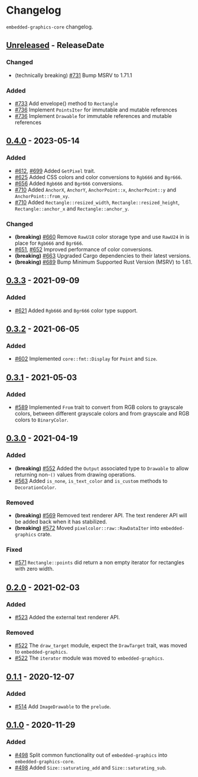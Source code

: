 # Changelog

`embedded-graphics-core` changelog.

<!-- next-header -->

## [Unreleased] - ReleaseDate

### Changed

- (technically breaking) [#731](https://github.com/embedded-graphics/embedded-graphics/pull/731) Bump MSRV to 1.71.1

### Added
- [#733](https://github.com/embedded-graphics/embedded-graphics/pull/733) Add envelope() method to `Rectangle`
- [#736](https://github.com/embedded-graphics/embedded-graphics/pull/736) Implement `PointsIter` for immutable and mutable references
- [#736](https://github.com/embedded-graphics/embedded-graphics/pull/736) Implement `Drawable` for immutable references and mutable references

## [0.4.0] - 2023-05-14

### Added

- [#612](https://github.com/embedded-graphics/embedded-graphics/pull/612), [#699](https://github.com/embedded-graphics/embedded-graphics/pull/699) Added `GetPixel` trait.
- [#625](https://github.com/embedded-graphics/embedded-graphics/pull/625) Added CSS colors and color conversions to `Rgb666` and `Bgr666`.
- [#656](https://github.com/embedded-graphics/embedded-graphics/pull/656) Added `Rgb666` and `Bgr666` conversions.
- [#710](https://github.com/embedded-graphics/embedded-graphics/pull/710) Added `AnchorX`, `AnchorY`, `AnchorPoint::x`, `AnchorPoint::y` and `AnchorPoint::from_xy`.
- [#710](https://github.com/embedded-graphics/embedded-graphics/pull/710) Added `Rectangle::resized_width`, `Rectangle::resized_height`, `Rectangle::anchor_x` and `Rectangle::anchor_y`.

### Changed

- **(breaking)** [#660](https://github.com/embedded-graphics/embedded-graphics/pull/660) Remove `RawU18` color storage type and use `RawU24` in is place for `Rgb666` and `Bgr666`.
- [#651](https://github.com/embedded-graphics/embedded-graphics/pull/651), [#652](https://github.com/embedded-graphics/embedded-graphics/pull/652) Improved performance of color conversions.
- **(breaking)** [#663](https://github.com/embedded-graphics/embedded-graphics/pull/663) Upgraded Cargo dependencies to their latest versions.
- **(breaking)** [#689](https://github.com/embedded-graphics/embedded-graphics/pull/689) Bump Minimum Supported Rust Version (MSRV) to 1.61.

## [0.3.3] - 2021-09-09

### Added

- [#621](https://github.com/embedded-graphics/embedded-graphics/pull/621) Added `Rgb666` and `Bgr666` color type support.

## [0.3.2] - 2021-06-05

### Added

- [#602](https://github.com/embedded-graphics/embedded-graphics/pull/602) Implemented `core::fmt::Display` for `Point` and `Size`.

## [0.3.1] - 2021-05-03

### Added

- [#589](https://github.com/embedded-graphics/embedded-graphics/pull/589) Implemented `From` trait to convert from RGB colors to grayscale colors, between different grayscale colors and from grayscale and RGB colors to `BinaryColor`.

## [0.3.0] - 2021-04-19

### Added

- **(breaking)** [#552](https://github.com/embedded-graphics/embedded-graphics/pull/552) Added the `Output` associated type to `Drawable` to allow returning non-`()` values from drawing operations.
- [#563](https://github.com/embedded-graphics/embedded-graphics/pull/563) Added `is_none`, `is_text_color` and `is_custom` methods to `DecorationColor`.

### Removed

- **(breaking)** [#569](https://github.com/embedded-graphics/embedded-graphics/pull/569) Removed text renderer API. The text renderer API will be added back when it has stabilized.
- **(breaking)** [#572](https://github.com/embedded-graphics/embedded-graphics/pull/572) Moved `pixelcolor::raw::RawDataIter` into `embedded-graphics` crate.

### Fixed

- [#571](https://github.com/embedded-graphics/embedded-graphics/pull/571) `Rectangle::points` did return a non empty iterator for rectangles with zero width.

## [0.2.0] - 2021-02-03

### Added

- [#523](https://github.com/embedded-graphics/embedded-graphics/pull/523) Added the external text renderer API.

### Removed

- [#522](https://github.com/embedded-graphics/embedded-graphics/pull/522) The `draw_target` module, expect the `DrawTarget` trait, was moved to `embedded-graphics`.
- [#522](https://github.com/embedded-graphics/embedded-graphics/pull/522) The `iterator` module was moved to `embedded-graphics`.

## [0.1.1] - 2020-12-07

### Added

- [#514](https://github.com/embedded-graphics/embedded-graphics/pull/514) Add `ImageDrawable` to the `prelude`.

## [0.1.0] - 2020-11-29

### Added

- [#498](https://github.com/embedded-graphics/embedded-graphics/pull/498) Split common functionality out of `embedded-graphics` into `embedded-graphics-core`.
- [#498](https://github.com/embedded-graphics/embedded-graphics/pull/498) Added `Size::saturating_add` and `Size::saturating_sub`.

<!-- next-url -->
[unreleased]: https://github.com/embedded-graphics/embedded-graphics-core/compare/embedded-graphics-core-v0.4.0...HEAD
[0.4.0]: https://github.com/embedded-graphics/embedded-graphics-core/compare/embedded-graphics-core-v0.3.3...embedded-graphics-core-v0.4.0
[0.3.3]: https://github.com/embedded-graphics/embedded-graphics-core/compare/embedded-graphics-core-v0.3.2...embedded-graphics-core-v0.3.3
[0.3.2]: https://github.com/embedded-graphics/embedded-graphics-core/compare/embedded-graphics-core-v0.3.1...embedded-graphics-core-v0.3.2
[0.3.1]: https://github.com/embedded-graphics/embedded-graphics-core/compare/embedded-graphics-core-v0.3.0...embedded-graphics-core-v0.3.1

[0.3.0]: https://github.com/embedded-graphics/embedded-graphics-core/compare/embedded-graphics-core-v0.2.0...embedded-graphics-core-v0.3.0
[0.2.0]: https://github.com/embedded-graphics/embedded-graphics-core/compare/embedded-graphics-core-v0.1.1...embedded-graphics-core-v0.2.0
[0.1.1]: https://github.com/embedded-graphics/embedded-graphics-core/compare/embedded-graphics-core-v0.1.0...embedded-graphics-core-v0.1.1
[0.1.0]: https://github.com/embedded-graphics/embedded-graphics/compare/embedded-graphics-v0.7.0-alpha.1...embedded-graphics-core-v0.1.0

